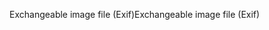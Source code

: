 <span data-ttu-id="45f78-101">Exchangeable image file (Exif)</span><span class="sxs-lookup"><span data-stu-id="45f78-101">Exchangeable image file (Exif)</span></span>
